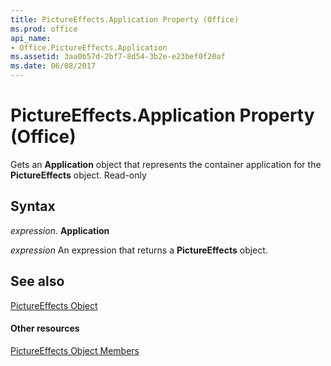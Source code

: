```yaml
---
title: PictureEffects.Application Property (Office)
ms.prod: office
api_name:
- Office.PictureEffects.Application
ms.assetid: 3aa0b57d-2bf7-8d54-3b2e-e23bef0f20af
ms.date: 06/08/2017
---
```



# PictureEffects.Application Property (Office)

Gets an  **Application** object that represents the container application for the **PictureEffects** object. Read-only


## Syntax

 _expression_. **Application**

 _expression_ An expression that returns a **PictureEffects** object.


## See also


[PictureEffects Object](pictureeffects-object-office.md)
#### Other resources


[PictureEffects Object Members](pictureeffects-members-office.md)

